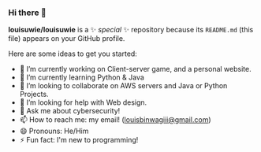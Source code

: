 ### Hi there 👋

**louisuwie/louisuwie** is a ✨ _special_ ✨ repository because its `README.md` (this file) appears on your GitHub profile.

Here are some ideas to get you started:

- 🔭 I’m currently working on Client-server game, and a personal website.
- 🌱 I’m currently learning Python & Java
- 👯 I’m looking to collaborate on AWS servers and Java or Python Projects.
- 🤔 I’m looking for help with Web design.
- 💬 Ask me about cybersecurity!
- 📫 How to reach me: my email! (louisbinwagiii@gmail.com)
- 😄 Pronouns: He/Him
- ⚡ Fun fact: I'm new to programming!

